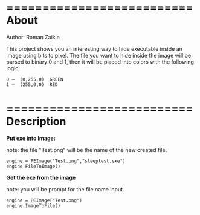 ==========================
About    
==========================
Author:			Roman Zaikin

This project shows you an interesting way to hide executable inside an image using bits to pixel.
The file you want to hide inside the image will be parsed to binary 0 and 1, then it will be placed into colors with the following logic:
```
0 –	 (0,255,0) 	GREEN
1 –	 (255,0,0)	RED
```




==========================
Description
==========================

<b>Put exe into Image:</b>

note: the file "Test.png" will be the name of the new created file.
```
engine = PEImage("Test.png","sleeptest.exe")
engine.FileToImage()
```
<b>Get the exe from the image</b>

note: you will be prompt for the file name input.
```
engine = PEImage("Test.png")
engine.ImageToFile()
```


